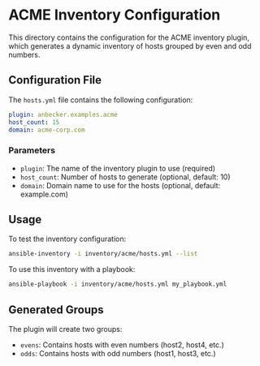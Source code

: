 # ACME Inventory Configuration

This directory contains the configuration for the ACME inventory plugin, which generates a dynamic inventory of hosts grouped by even and odd numbers.

## Configuration File

The `hosts.yml` file contains the following configuration:

```yaml
plugin: anbecker.examples.acme
host_count: 15
domain: acme-corp.com
```

### Parameters

- `plugin`: The name of the inventory plugin to use (required)
- `host_count`: Number of hosts to generate (optional, default: 10)
- `domain`: Domain name to use for the hosts (optional, default: example.com)

## Usage

To test the inventory configuration:

```bash
ansible-inventory -i inventory/acme/hosts.yml --list
```

To use this inventory with a playbook:

```bash
ansible-playbook -i inventory/acme/hosts.yml my_playbook.yml
```

## Generated Groups

The plugin will create two groups:
- `evens`: Contains hosts with even numbers (host2, host4, etc.)
- `odds`: Contains hosts with odd numbers (host1, host3, etc.) 